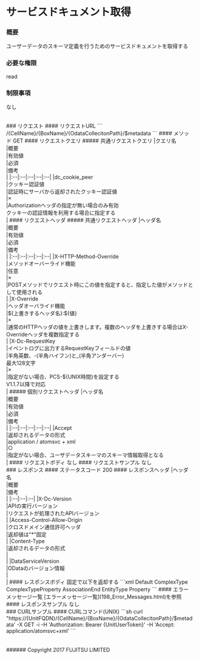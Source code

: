 # サービスドキュメント取得
### 概要
ユーザーデータのスキーマ定義を行うためのサービスドキュメントを取得する
### 必要な権限
read
### 制限事項
なし

<br>
### リクエスト
#### リクエストURL
```
/{CellName}/{BoxName}/{OdataCollecitonPath}/$metadata
```
#### メソッド
GET
#### リクエストクエリ
##### 共通リクエストクエリ
|クエリ名<br>|概要<br>|有効値<br>|必須<br>|備考<br>|
|:--|:--|:--|:--|:--|
|dc_cookie_peer<br>|クッキー認証値<br>|認証時にサーバから返却されたクッキー認証値<br>|×<br>|Authorizationヘッダの指定が無い場合のみ有効<br>クッキーの認証情報を利用する場合に指定する<br>|
#### リクエストヘッダ
##### 共通リクエストヘッダ
|ヘッダ名<br>|概要<br>|有効値<br>|必須<br>|備考<br>|
|:--|:--|:--|:--|:--|
|X-HTTP-Method-Override<br>|メソッドオーバーライド機能<br>|任意<br>|×<br>|POSTメソッドでリクエスト時にこの値を指定すると、指定した値がメソッドとして使用される<br>|
|X-Override<br>|ヘッダオーバライド機能<br>|${上書きするヘッダ名}:${値}<br>|×<br>|通常のHTTPヘッダの値を上書きします。複数のヘッダを上書きする場合はX-Overrideヘッダを複数指定する<br>|
|X-Dc-RequestKey<br>|イベントログに出力するRequestKeyフィールドの値<br>|半角英数、-(半角ハイフン)と_(半角アンダーバー)<br>最大128文字<br>|×<br>|指定がない場合、PCS-${UNIX時間}を設定する<br>V1.1.7以降で対応<br>|
##### 個別リクエストヘッダ
|ヘッダ名<br>|概要<br>|有効値<br>|必須<br>|備考<br>|
|:--|:--|:--|:--|:--|
|Accept<br>|返却されるデータの形式<br>|application / atomsvc &#8203;&#8203;+ xml<br>|○<br>|指定がない場合、ユーザデータスキーマのスキーマ情報取得となる<br>|
#### リクエストボディ
なし
#### リクエストサンプル
なし

<br>
### レスポンス
#### ステータスコード
200
#### レスポンスヘッダ
|ヘッダ名<br>|概要<br>|備考<br>|
|:--|:--|:--|
|X-Dc-Version<br>|APIの実行バージョン<br>|リクエストが処理されたAPIバージョン<br>|
|Access-Control-Allow-Origin<br>|クロスドメイン通信許可ヘッダ<br>|返却値は"*"固定<br>|
|Content-Type<br>|返却されるデータの形式<br>| <br>|
|DataServiceVersion<br>|ODataのバージョン情報<br>| <br>|
#### レスポンスボディ
固定で以下を返却する
```xml
<service xmlns='http://www.w3.org/2007/app' xml:base='https://{UnitFQDN}/{CellName}/{BoxName}/{OdataCollecitonPath}/$metadata'
xmlns:atom='http://www.w3.org/2005/Atom' xmlns:app='http://www.w3.org/2007/app'>
  <workspace>
    <atom:title>
      Default
    </atom:title>
    <collection href='ComplexType'>
      <atom:title>
        ComplexType
      </atom:title>
    </collection>
    <collection href='ComplexTypeProperty'>
      <atom:title>
        ComplexTypeProperty
      </atom:title>
    </collection>
    <collection href='AssociationEnd'>
      <atom:title>
        AssociationEnd
      </atom:title>
    </collection>
    <collection href='EntityType'>
      <atom:title>
        EntityType
      </atom:title>
    </collection>
    <collection href='Property'>
      <atom:title>
        Property
      </atom:title>
    </collection>
  </workspace>
</service>
```
#### エラーメッセージ一覧
[エラーメッセージ一覧](198_Error_Messages.html)を参照
#### レスポンスサンプル
なし

<br>
### CURLサンプル
#### CURLコマンド(UNIX)
```sh
curl "https://{UnitFQDN}/{CellName}/{BoxName}/{OdataCollecitonPath}/$metadata' -X GET -i -H 'Authorization: Bearer {UnitUserToken}' -H 'Accept: application/atomsvc+xml'
```
<br>
<br>
<br>
###### Copyright 2017    FUJITSU LIMITED
